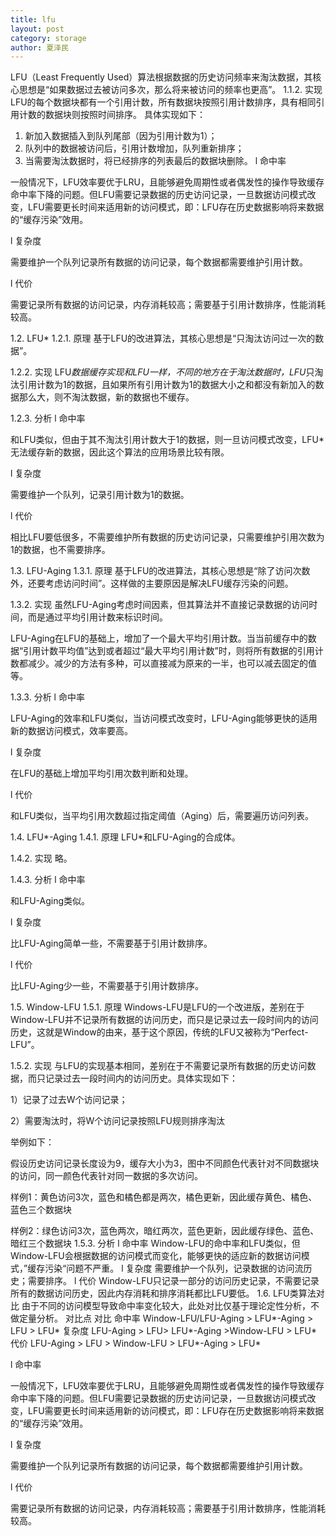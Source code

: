 ```yaml
---
title: lfu
layout: post
category: storage
author: 夏泽民
---
```

LFU（Least Frequently Used）算法根据数据的历史访问频率来淘汰数据，其核心思想是“如果数据过去被访问多次，那么将来被访问的频率也更高”。
1.1.2. 实现
LFU的每个数据块都有一个引用计数，所有数据块按照引用计数排序，具有相同引用计数的数据块则按照时间排序。
具体实现如下：
1. 新加入数据插入到队列尾部（因为引用计数为1）；
2. 队列中的数据被访问后，引用计数增加，队列重新排序；
3. 当需要淘汰数据时，将已经排序的列表最后的数据块删除。
l 命中率

一般情况下，LFU效率要优于LRU，且能够避免周期性或者偶发性的操作导致缓存命中率下降的问题。但LFU需要记录数据的历史访问记录，一旦数据访问模式改变，LFU需要更长时间来适用新的访问模式，即：LFU存在历史数据影响将来数据的“缓存污染”效用。

l 复杂度

需要维护一个队列记录所有数据的访问记录，每个数据都需要维护引用计数。

l 代价

需要记录所有数据的访问记录，内存消耗较高；需要基于引用计数排序，性能消耗较高。
<!-- more -->
1.2. LFU*
1.2.1. 原理
基于LFU的改进算法，其核心思想是“只淘汰访问过一次的数据”。

1.2.2. 实现
LFU*数据缓存实现和LFU一样，不同的地方在于淘汰数据时，LFU*只淘汰引用计数为1的数据，且如果所有引用计数为1的数据大小之和都没有新加入的数据那么大，则不淘汰数据，新的数据也不缓存。

1.2.3. 分析
l 命中率

和LFU类似，但由于其不淘汰引用计数大于1的数据，则一旦访问模式改变，LFU*无法缓存新的数据，因此这个算法的应用场景比较有限。

l 复杂度

需要维护一个队列，记录引用计数为1的数据。

l 代价

相比LFU要低很多，不需要维护所有数据的历史访问记录，只需要维护引用次数为1的数据，也不需要排序。


1.3. LFU-Aging
1.3.1. 原理
基于LFU的改进算法，其核心思想是“除了访问次数外，还要考虑访问时间”。这样做的主要原因是解决LFU缓存污染的问题。

1.3.2. 实现
虽然LFU-Aging考虑时间因素，但其算法并不直接记录数据的访问时间，而是通过平均引用计数来标识时间。

LFU-Aging在LFU的基础上，增加了一个最大平均引用计数。当当前缓存中的数据“引用计数平均值”达到或者超过“最大平均引用计数”时，则将所有数据的引用计数都减少。减少的方法有多种，可以直接减为原来的一半，也可以减去固定的值等。

1.3.3. 分析
l 命中率

LFU-Aging的效率和LFU类似，当访问模式改变时，LFU-Aging能够更快的适用新的数据访问模式，效率要高。

l 复杂度

在LFU的基础上增加平均引用次数判断和处理。

l 代价

和LFU类似，当平均引用次数超过指定阈值（Aging）后，需要遍历访问列表。


 

1.4. LFU*-Aging
1.4.1. 原理
LFU*和LFU-Aging的合成体。

1.4.2. 实现
略。

1.4.3. 分析
l 命中率

和LFU-Aging类似。

l 复杂度

比LFU-Aging简单一些，不需要基于引用计数排序。

l 代价

比LFU-Aging少一些，不需要基于引用计数排序。



1.5. Window-LFU
1.5.1. 原理
Windows-LFU是LFU的一个改进版，差别在于Window-LFU并不记录所有数据的访问历史，而只是记录过去一段时间内的访问历史，这就是Window的由来，基于这个原因，传统的LFU又被称为“Perfect-LFU”。

1.5.2. 实现
与LFU的实现基本相同，差别在于不需要记录所有数据的历史访问数据，而只记录过去一段时间内的访问历史。具体实现如下：


 

1）记录了过去W个访问记录；

2）需要淘汰时，将W个访问记录按照LFU规则排序淘汰

 

举例如下：

假设历史访问记录长度设为9，缓存大小为3，图中不同颜色代表针对不同数据块的访问，同一颜色代表针对同一数据的多次访问。


样例1：黄色访问3次，蓝色和橘色都是两次，橘色更新，因此缓存黄色、橘色、蓝色三个数据块

样例2：绿色访问3次，蓝色两次，暗红两次，蓝色更新，因此缓存绿色、蓝色、暗红三个数据块
1.5.3. 分析
l 命中率
Window-LFU的命中率和LFU类似，但Window-LFU会根据数据的访问模式而变化，能够更快的适应新的数据访问模式，”缓存污染“问题不严重。
l 复杂度
需要维护一个队列，记录数据的访问流历史；需要排序。
l 代价
Window-LFU只记录一部分的访问历史记录，不需要记录所有的数据访问历史，因此内存消耗和排序消耗都比LFU要低。
1.6. LFU类算法对比
由于不同的访问模型导致命中率变化较大，此处对比仅基于理论定性分析，不做定量分析。
对比点
对比
命中率
Window-LFU/LFU-Aging > LFU*-Aging > LFU > LFU*
复杂度
LFU-Aging > LFU>  LFU*-Aging  >Window-LFU > LFU*
代价
LFU-Aging > LFU > Window-LFU > LFU*-Aging  > LFU*

l 命中率

一般情况下，LFU效率要优于LRU，且能够避免周期性或者偶发性的操作导致缓存命中率下降的问题。但LFU需要记录数据的历史访问记录，一旦数据访问模式改变，LFU需要更长时间来适用新的访问模式，即：LFU存在历史数据影响将来数据的“缓存污染”效用。

l 复杂度

需要维护一个队列记录所有数据的访问记录，每个数据都需要维护引用计数。

l 代价

需要记录所有数据的访问记录，内存消耗较高；需要基于引用计数排序，性能消耗较高。


